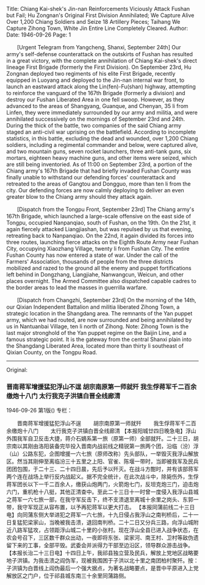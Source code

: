 Title: Chiang Kai-shek's Jin-nan Reinforcements Viciously Attack Fushan but Fail; Hu Zongnan's Original First Division Annihilated; We Capture Alive Over 1,200 Chiang Soldiers and Seize 18 Artillery Pieces; Taihang We Capture Zihong Town, White Jin Entire Line Completely Cleared.
Author:
Date: 1946-09-26
Page: 1

　　[Urgent Telegram from Yangcheng, Shanxi, September 24th] Our army's self-defense counterattack on the outskirts of Fushan has resulted in a great victory, with the complete annihilation of Chiang Kai-shek's direct lineage First Brigade (formerly the First Division). On September 23rd, Hu Zongnan deployed two regiments of his elite First Brigade, recently equipped in Luoyang and deployed to the Jin-nan internal war front, to launch an eastward attack along the Lin(fen)-Fu(shan) highway, attempting to reinforce the vanguard of the 167th Brigade (formerly a division) and destroy our Fushan Liberated Area in one fell swoop. However, as they advanced to the areas of Shangyang, Guanque, and Chenyan, 35 li from Linfen, they were immediately surrounded by our army and militia, and were annihilated successively on the mornings of September 23rd and 24th. During the thick of the battle, two companies of the said Chiang army staged an anti-civil war uprising on the battlefield. According to incomplete statistics, in this battle, excluding the dead and wounded, over 1,200 Chiang soldiers, including a regimental commander and below, were captured alive, and two mountain guns, seven rocket launchers, three anti-tank guns, six mortars, eighteen heavy machine guns, and other items were seized, which are still being inventoried. As of 11:00 on September 23rd, a portion of the Chiang army's 167th Brigade that had briefly invaded Fushan County was finally unable to withstand our defending forces' counterattack and retreated to the areas of Gangtou and Dongguo, more than ten li from the city. Our defending forces are now calmly deploying to deliver an even greater blow to the Chiang army should they attack again.

　　[Dispatch from the Tongpu Front, September 23rd] The Chiang army's 167th Brigade, which launched a large-scale offensive on the east side of Tongpu, occupied Nanpanqiao, south of Fushan, on the 19th. On the 21st, it again fiercely attacked Liangjiashan, but was repulsed by us that evening, retreating back to Nanpanqiao. On the 22nd, it again divided its forces into three routes, launching fierce attacks on the Eighth Route Army near Fushan City, occupying Xiaozhang Village, twenty li from Fushan City. The entire Fushan County has now entered a state of war. Under the call of the Farmers' Association, thousands of people from the three districts mobilized and razed to the ground all the enemy and puppet fortifications left behind in Dongzhang, Liangjiahe, Nanwangcun, Weicun, and other places overnight. The Armed Committee also dispatched capable cadres to the border areas to lead the masses in guerrilla warfare.

　　[Dispatch from Changzhi, September 23rd] On the morning of the 14th, our Qixian Independent Battalion and militia liberated Zihong Town, a strategic location in the Shangdang area. The remnants of the Yan puppet army, which we had routed, are now surrounded and being annihilated by us in Nantuanbai Village, ten li north of Zihong. Note: Zihong Town is the last major stronghold of the Yan puppet regime on the Baijin Line, and a famous strategic point. It is the gateway from the central Shanxi plain into the Shangdang Liberated Area, located more than thirty li southeast of Qixian County, on the Tongpu Road.



<hr /> 

Original: 


### 晋南蒋军增援猛犯浮山不逞  胡宗南原第一师就歼  我生俘蒋军千二百余缴炮十八门  太行我克子洪镇白晋全线廊清

1946-09-26
第1版()
专栏：

　　晋南蒋军增援猛犯浮山不逞
　　胡宗南原第一师就歼
　　我生俘蒋军千二百余缴炮十八门
　　太行我克子洪镇白晋全线廊清
    【本报阳城廿四日晚急电】浮山外围我军自卫反击大捷，蒋介石嫡系第一旅（原第一师）全部就歼。二十三日，胡宗南以其刚由洛阳装备完毕投入晋南内战前线之精锐第一旅两个团，沿临（汾）浮（山）公路东犯，企图增援一六七旅（原师改称）先头部队，一举毁灭我浮山解放区。然当其刚伸至离临汾三十五里之上阳、官雀、陈堰一带时，当即被我军及民兵团团包围，于二十三、二十四日晨，先后予以歼灭。在战斗方酣时，并有该部蒋军两个连在战场上举行反内战起义。据不完全统计，在此次战斗中，除毙伤外，生俘蒋军团长以下一千二百余人，缴获山炮两门，火箭炮七门，反坦克炮三门，迫击炮六门，重机枪十八挺，其他正清查中。至此二十三日十一时曾一度侵入我浮山县城之蒋军一六七旅一部，在我守军反击下，终不支溃退至离城十余里之岗头、东郭一带，我守军现正从容布置，以予再犯蒋军以更大打击。
    【本报同蒲前线二十三日电】向同蒲东侧大举进犯之蒋军一六七旅，十九日侵占我浮山之南判桥后，二十一日复猛犯梁家山，当晚被我击溃，退回南判桥。二十二日又分兵三路，向浮山城附近八路军猛攻，占领距浮山城二十里的小张村。现在浮山全县已进入战争状态，在农会号召下，三区数千群众出动，一夜即将东张、梁家河、南王村、卫村等敌伪遗留下来的工事，全部平毁。武委会并派得力干部至边沿区，领导群众游击战争。
    【本报长治二十三日电】十四日上午，我祁县独立营及民兵，解放上党地区战略要地子洪镇。为我击溃之阎伪军，现被我围困于子洪以北十里之南团柏村聚歼。按：子洪镇为白晋线上阎伪最后一个强大据点，为著名战略要点，是晋中平原进入上党解放区之门户，位于祁县城东南三十余里同蒲路侧。
